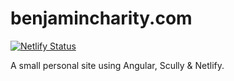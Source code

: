 # benjamincharity.com

[![Netlify Status](https://api.netlify.com/api/v1/badges/9e080568-9d36-4112-8028-f7e8a2f0d27e/deploy-status)](https://app.netlify.com/sites/bc-web/deploys)

A small personal site using Angular, Scully & Netlify.

